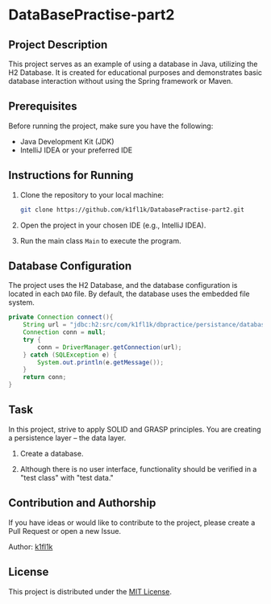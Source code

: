 # DataBasePractise-part2

## Project Description

This project serves as an example of using a database in Java, utilizing the H2 Database. It is created for educational purposes and demonstrates basic database interaction without using the Spring framework or Maven.

## Prerequisites

Before running the project, make sure you have the following:

- Java Development Kit (JDK)
- IntelliJ IDEA or your preferred IDE

## Instructions for Running

1. Clone the repository to your local machine:

    ```bash
    git clone https://github.com/k1fl1k/DatabasePractise-part2.git
    ```

2. Open the project in your chosen IDE (e.g., IntelliJ IDEA).

3. Run the main class `Main` to execute the program.

## Database Configuration

The project uses the H2 Database, and the database configuration is located in each `DAO` file. By default, the database uses the embedded file system.

```java
private Connection connect(){
    String url = "jdbc:h2:src/com/k1fl1k/dbpractice/persistance/database/storages_database";
    Connection conn = null;
    try {
        conn = DriverManager.getConnection(url);
    } catch (SQLException e) {
        System.out.println(e.getMessage());
    }
    return conn;
}
```

## Task

In this project, strive to apply SOLID and GRASP principles. You are creating a persistence layer – the data layer. 

1. Create a database.

2. Although there is no user interface, functionality should be verified in a "test class" with "test data."

## Contribution and Authorship

If you have ideas or would like to contribute to the project, please create a Pull Request or open a new Issue.

Author: [k1fl1k](https://github.com/k1fl1k)

## License

This project is distributed under the [MIT License](LICENSE).

